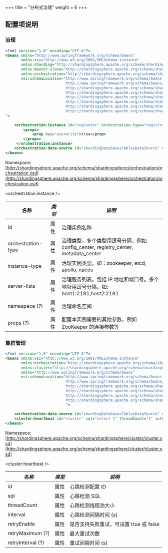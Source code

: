 +++
title = "分布式治理"
weight = 6
+++

## 配置项说明

### 治理

```xml
<?xml version="1.0" encoding="UTF-8"?>
<beans xmlns="http://www.springframework.org/schema/beans"
       xmlns:xsi="http://www.w3.org/2001/XMLSchema-instance" 
       xmlns:sharding="http://shardingsphere.apache.org/schema/shardingsphere/orchestration/sharding"
       xmlns:master-slave="http://shardingsphere.apache.org/schema/shardingsphere/orchestration/masterslave"
       xmlns:orchestration="http://shardingsphere.apache.org/schema/shardingsphere/orchestration"
       xsi:schemaLocation="http://www.springframework.org/schema/beans
                           http://www.springframework.org/schema/beans/spring-beans.xsd
                           http://shardingsphere.apache.org/schema/shardingsphere/datasource
                           http://shardingsphere.apache.org/schema/shardingsphere/datasource/datasource.xsd
                           http://shardingsphere.apache.org/schema/shardingsphere/sharding
                           http://shardingsphere.apache.org/schema/shardingsphere/sharding/sharding.xsd
                           http://shardingsphere.apache.org/schema/shardingsphere/orchestration
                           http://shardingsphere.apache.org/schema/shardingsphere/orchestration/orchestration.xsd
">
    
    <orchestration:instance id="regCenter" orchestration-type="registry_center,config_center,metadata_center" instance-type="zookeeper" server-lists="localhost:2181" namespace="orchestration-spring-namespace-demo">
        <props>
            <prop key="overwrite">true</prop>
        </props>
     </orchestration:instance>
    <orchestration:data-source id="shardingDatabasesTablesDataSource" data-source-ref="realShardingDatabasesTablesDataSource" instance-ref="regCenter" />
</beans>
```
Namespace: [http://shardingsphere.apache.org/schema/shardingsphere/orchestration/orchestration.xsd](http://shardingsphere.apache.org/schema/shardingsphere/orchestration/orchestration.xsd)

<orchestration:instance />

| *名称*                              | *类型* | *说明*                                                                                    |
| ----------------------------------- | ----- | ------------------------------------------------------------------------------------------|
| id                                  | 属性  | 治理实例名称                                                                 |
| orchestration-type                  | 属性  | 治理类型，多个类型用逗号分隔，例如 config_center, registry_center, metadata_center                       |
| instance-type                       | 属性  | 治理实例类型。如：zookeeper, etcd, apollo, nacos                                                           |
| server-lists                        | 属性  | 治理服务列表。包括 IP 地址和端口号。多个地址用逗号分隔。如: host1:2181,host2:2181   |
| namespace (?)                       | 属性  | 治理命名空间                                                                         |
| props (?)                       | 属性  | 配置本实例需要的其他参数，例如 ZooKeeper 的连接参数等                                                                           |

### 集群管理

```xml
<?xml version="1.0" encoding="UTF-8"?>
<beans xmlns:xsi="http://www.w3.org/2001/XMLSchema-instance"
       xmlns:orchestration="http://shardingsphere.apache.org/schema/shardingsphere/orchestration"
       xmlns:cluster="http://shardingsphere.apache.org/schema/shardingsphere/cluster"
       xmlns="http://www.springframework.org/schema/beans"
       xsi:schemaLocation="http://www.springframework.org/schema/beans
                           http://www.springframework.org/schema/beans/spring-beans.xsd
                           http://shardingsphere.apache.org/schema/shardingsphere/orchestration
                           http://shardingsphere.apache.org/schema/shardingsphere/orchestration/orchestration.xsd
                           http://shardingsphere.apache.org/schema/shardingsphere/cluster
                           http://shardingsphere.apache.org/schema/shardingsphere/cluster/cluster.xsd
                           ">
 
    <orchestration:data-source id="shardingDatabasesTablesDataSource" data-source-ref="realShardingDatabasesTablesDataSource" instance-ref="regCenter" cluster-ref="cluster" />
    <cluster:heartbeat id="cluster" sql="select 1" threadCount="1" interval="60" retryEnable="false" retryMaximum="3" retryInterval="3"/>
</beans>
```
Namespace: [http://shardingsphere.apache.org/schema/shardingsphere/cluster/cluster.xsd](http://shardingsphere.apache.org/schema/shardingsphere/cluster/cluster.xsd)

<cluster:heartbeat />

| *名称*                              | *类型* | *说明*                                                                                    |
| ----------------------------------- | ----- | ------------------------------------------------------------------------------------------|
| id                                  | 属性  | 心跳检测配置 ID                                                                   |
| sql                       | 属性  | 心跳检测 SQL                                                           |
| threadCount                  | 属性  | 心跳检测线程池大小                       |
| interval                        | 属性  | 心跳检测间隔时间 (s)   |
| retryEnable                       | 属性  | 是否支持失败重试，可设置 true 或 false                                                                         |
| retryMaximum (?)                       | 属性  | 最大重试次数                                                                           |
| retryInterval (?)                       | 属性  | 重试间隔时间 (s)                                                                           |
